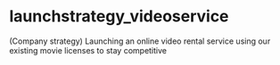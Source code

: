 # launchstrategy_videoservice
(Company strategy) Launching an online video rental service using our existing movie licenses to stay competitive
